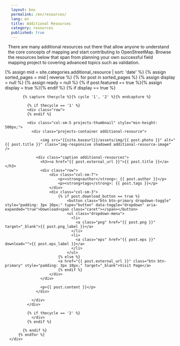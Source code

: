 ```yaml
---
layout: box
permalink: /en/resources/
lang: en
title: Additional Resources
category: resources
published: true
---
```



<style>


.dropdown-menu {
    position: inherit;
}
.row {
    margin-right: -15px;
    margin-left: -10px;
}
.btn-primary.active, .btn-primary:active, .open>.dropdown-toggle.btn-primary {
    color: #fff;
    background-color: #d73f3f;
    border-color: #d73f3f;
}
.btn-primary.focus, .btn-primary:focus {
    color: #fff;
    background-color: #d73f3f;
    border-color: #d73f3f;
}
.btn-primary.active.focus, .btn-primary.active:focus, .btn-primary.active:hover, .btn-primary:active.focus, .btn-primary:active:focus, .btn-primary:active:hover, .open>.dropdown-toggle.btn-primary.focus, .open>.dropdown-toggle.btn-primary:focus, .open>.dropdown-toggle.btn-primary:hover {
    color: #fff;
    background-color: #d73f3f;
    border-color: #d73f3f;
}


.img1 {
    float: right;
}

.clearfix::after {
    content: "";
    clear: both;
    display: table;
}

.img2 {
    float: right;
}
</style>

<div class="row">
  <div class="col-md-10">
    <p>There are many additional resources out there that allow anyone to understand the core concepts of mapping and start contributing to OpenStreetMap. Browse the resources below that span from planning your own successful field mapping project to covering advanced topics such as validation.</p>
  </div>
</div>

<div class="row">
  <div class="col-md-12">
      <div class="row">
        {% assign mid = site.categories.additional_resource | sort: 'date' %}
        {% assign sorted_pages = mid | reverse %}
          {% for post in sorted_pages %}
            {% assign display = null %}
            {% assign ready = null %}
            {% if post.featured == true %}{% assign display = true %}{% endif %}
            {% if display == true %}

            {% capture thecycle %}{% cycle '1', '2' %}{% endcapture %}
    
              {% if thecycle == '1' %}
              <div class="row">
              {% endif %}

              <div class="col-sm-5 projects-thumbnail" style="min-height: 500px;">
                <div class="projects-container additional-resource">

                    <img src="{{site.baseurl}}/assets/img/{{ post.photo }}" alt="{{ post.title }}" class="img-responsive shadowed additional-resource-image" />

                  <div class="caption additional-resources">
                    <h3><a href="{{ post.external_url }}">{{ post.title }}</a></h3>
                    <div class="row">
                        <div class="col-sm-7">
                            <p><strong>author</strong>: {{ post.author }}</p>
                            <p><strong>tags</strong>: {{ post.tags }}</p>
                        </div>
                        <div class="col-sm-3">
                            {% if post.download_button == true %}
                                <button class="btn btn-primary dropdown-toggle" style="padding: 3px 10px;" type="button" data-toggle="dropdown" aria-expanded="true">Download<span class="caret"></span></button>
                                <ul class="dropdown-menu">
                                  <li>
                                    <a class="png" href="{{ post.png }}" target="_blank">{{ post.png_label }}</a>
                                  </li>
                                  <li>
                                    <a class="eps" href="{{ post.eps }}" download="">{{ post.eps_label }}</a>
                                  </li>
                                </ul>
                            {% else %}
                            <a href="{{ post.external_url }}" class="btn btn-primary" style="padding: 3px 10px;" target="_blank">Visit Page</a>
                            {% endif %}
                        </div>
                    </div>

                    <p>{{ post.content }}</p>
                  </div>

                </div>
              </div>

              {% if thecycle == '2' %}
                </div>
              {% endif %}

            {% endif %}
          {% endfor %}
      </div>
  </div>
</div>




<!--

<div class="clearfix"><img class="img2" src="{{site.baseurl}}/assets/img/globe-pops.jpg" alt="Globe Pops" style="width:250px; padding-left:15px;">

    <p>There are many additional resources to further advance knowledge of OpenStreetMap and the different ways it can be utilized.</p>

<ul>

    <li>
    For the classroom, <a href="http://teachosm.org/">TeachOSM</a> is an online resource to assist educators at all levels to introduce open source mapping using the OpenStreetMap platform.
    </li>

    <li>
    <a href="http://learnosm.org/">LearnOSM</a> provides easy to understand, step-by-step guides to get started with contributing to OpenStreetMap and using OpenStreetMap data.
    </li>

    <li>
    The <a href="https://opendri.org/resource/planning-an-open-cities-mapping-project/">World Bank Open Cities Mapping Project Guide</a> is a tool for practitioners who wish to bring community mapping initiatives to their cities or regions. The guide documents lessons learned from the regional Open Cities Africa program and its predecessors in South Asia to offer best practices on the design and implementation of a community mapping initiative. Community mapping efforts often result in increased awareness of disaster risk within governments and a consensus within ministries that this risk must be reduced.
    </li>

    <li>
    The <a href="http://mapgive.state.gov/events/connect-camp-maps/sessions/">Connect Camps Maps Session Plan</a> is a good template on how to plan a multi-faceted mapping workshop.
    </li>

    <li>
    The <a href="https://www.hotosm.org/hot-activation-protocol.html">Humanitarian OpenStreetMap Team (HOT) Activation Protocol</a> defines the flow of activities during a HOT Activation and describes how trained volunteers perform the tasks that lead to a successful and efficient response. 
    </li>

</ul>

</div>

<h2>MapGive Partners</h2>

<img src="{{site.baseurl}}/assets/img/partners.jpg" alt="partners" style="width:400px">

<p>
And always count on the strong network of <a href="#resources&form-partnerships">partners</a> for even more help and insights.
</p>

-->
